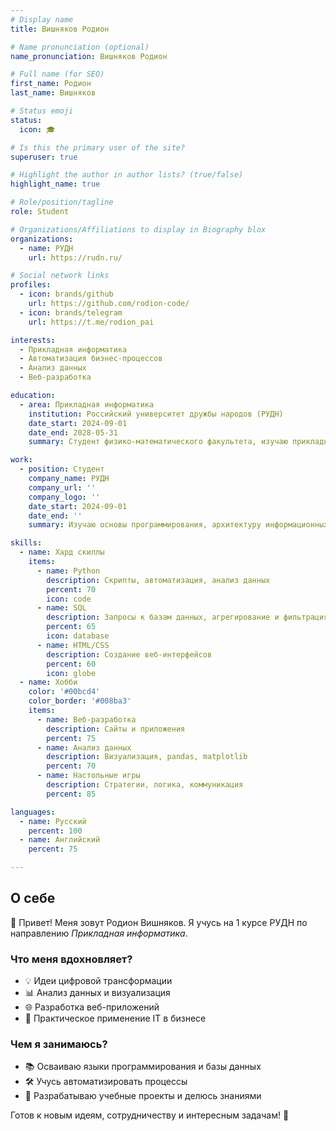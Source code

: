 ```yaml
---
# Display name
title: Вишняков Родион

# Name pronunciation (optional)
name_pronunciation: Вишняков Родион

# Full name (for SEO)
first_name: Родион
last_name: Вишняков

# Status emoji
status:
  icon: 🎓

# Is this the primary user of the site?
superuser: true

# Highlight the author in author lists? (true/false)
highlight_name: true

# Role/position/tagline
role: Student

# Organizations/Affiliations to display in Biography blox
organizations:
  - name: РУДН
    url: https://rudn.ru/

# Social network links
profiles:
  - icon: brands/github
    url: https://github.com/rodion-code/
  - icon: brands/telegram
    url: https://t.me/rodion_pai

interests:
  - Прикладная информатика
  - Автоматизация бизнес-процессов
  - Анализ данных
  - Веб-разработка

education:
  - area: Прикладная информатика
    institution: Российский университет дружбы народов (РУДН)
    date_start: 2024-09-01
    date_end: 2028-05-31
    summary: Студент физико-математического факультета, изучаю прикладную информатику, интересуюсь программированием, аналитикой и цифровыми технологиями.

work:
  - position: Студент
    company_name: РУДН
    company_url: ''
    company_logo: ''
    date_start: 2024-09-01
    date_end: ''
    summary: Изучаю основы программирования, архитектуру информационных систем, моделирование процессов и аналитические методы.

skills:
  - name: Хард скиллы
    items:
      - name: Python
        description: Скрипты, автоматизация, анализ данных
        percent: 70
        icon: code
      - name: SQL
        description: Запросы к базам данных, агрегирование и фильтрация
        percent: 65
        icon: database
      - name: HTML/CSS
        description: Создание веб-интерфейсов
        percent: 60
        icon: globe
  - name: Хобби
    color: '#00bcd4'
    color_border: '#008ba3'
    items:
      - name: Веб-разработка
        description: Сайты и приложения
        percent: 75
      - name: Анализ данных
        description: Визуализация, pandas, matplotlib
        percent: 70
      - name: Настольные игры
        description: Стратегии, логика, коммуникация
        percent: 85

languages:
  - name: Русский
    percent: 100
  - name: Английский
    percent: 75

---
```


## О себе  

👋 Привет! Меня зовут Родион Вишняков. Я учусь на 1 курсе РУДН по направлению *Прикладная информатика*.  

### Что меня вдохновляет?  
- 💡 Идеи цифровой трансформации  
- 📊 Анализ данных и визуализация  
- 🌐 Разработка веб-приложений  
- 🔧 Практическое применение IT в бизнесе  

### Чем я занимаюсь?  
- 📚 Осваиваю языки программирования и базы данных  
- 🛠 Учусь автоматизировать процессы  
- 📝 Разрабатываю учебные проекты и делюсь знаниями  

Готов к новым идеям, сотрудничеству и интересным задачам! 🚀

